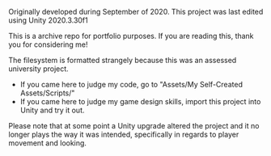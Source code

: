 Originally developed during September of 2020. This project was last edited using Unity 2020.3.30f1

This is a archive repo for portfolio purposes. If you are reading this, thank you for considering me!

The filesystem is formatted strangely because this was an assessed university project.

* If you came here to judge my code, go to "Assets/My Self-Created Assets/Scripts/"
* If you came here to judge my game design skills, import this project into Unity and try it out.

Please note that at some point a Unity upgrade altered the project and it no longer plays the way it was intended, specifically in regards to player movement and looking.
